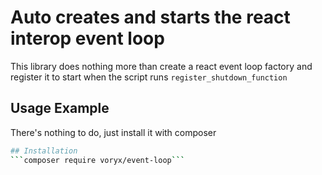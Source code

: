 # Auto creates and starts the react interop event loop

This library does nothing more than create a react event loop factory and register it to start when the script runs `register_shutdown_function`

## Usage Example
There's nothing to do, just install it with composer

```bash
## Installation
```composer require voryx/event-loop```
